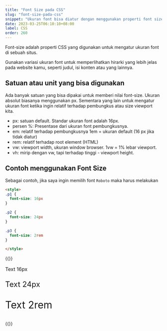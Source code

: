 ```yaml
---
title: "Font Size pada CSS"
slug: "font-size-pada-css"
snippet: "Ukuran font bisa diatur dengan menggunakan properti font size pada CSS"
date: 2023-03-25T06:10:10+08:00
label: CSS
order: 260
---
```


Font-size adalah properti CSS yang digunakan untuk mengatur ukuran font di sebuah situs.

Gunakan variasi ukuran font untuk memperlihatkan hirarki yang lebih jelas pada website kamu, seperti judul, isi konten atau yang lainnya.

## Satuan atau unit yang bisa digunakan
Ada banyak satuan yang bisa dipakai untuk memberi nilai font-size. Ukuran absolut biasanya menggunakan px. Sementara yang lain untuk mengatur ukuran font ketika ingin relatif terhadap pembungkus atau size viewport kita.

- px: satuan default. Standar ukuran font adalah 16px.
- persen %: Presentase dari ukuran font pembungkusnya.
- em: relatif terhadap pembungkusnya 1em = ukuran default (16 px jika tidak diatur)
- rem: relatif terhadap root element (HTML)
- vw: viewport width, ukuran window browser. 1vw = 1% lebar viewport.
- vh: mirip dengan vw, tapi terhadap tinggi - viewport height.

## Contoh menggunakan Font Size

Sebagai contoh, jika saya ingin memilih font `Roboto` maka harus melakukan

``` html
<style>
.p1 {
  font-size: 16px
}

.p2 {
  font-size: 24px
}

.p3 {
  font-size: 2rem
}

</style>
```

{{<result>}}
<style>
.p1 {
  font-size: 16px
}

.p2 {
  font-size: 24px
}

.p3 {
  font-size: 2rem 
}
</style>

<p class="p1"> Text 16px </p>
<p class="p2"> Text 24px </p>
<p class="p3"> Text 2rem</p>

{{</result>}}

